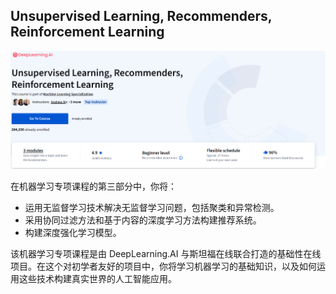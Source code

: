 ## Unsupervised Learning, Recommenders, Reinforcement Learning

![image-20250716173417702](assets/image-20250716173417702.png)

在机器学习专项课程的第三部分中，你将：

- 运用无监督学习技术解决无监督学习问题，包括聚类和异常检测。
- 采用协同过滤方法和基于内容的深度学习方法构建推荐系统。
- 构建深度强化学习模型。

该机器学习专项课程是由 DeepLearning.AI 与斯坦福在线联合打造的基础性在线项目。在这个对初学者友好的项目中，你将学习机器学习的基础知识，以及如何运用这些技术构建真实世界的人工智能应用。